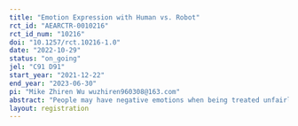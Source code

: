```yaml
---
title: "Emotion Expression with Human vs. Robot"
rct_id: "AEARCTR-0010216"
rct_id_num: "10216"
doi: "10.1257/rct.10216-1.0"
date: "2022-10-29"
status: "on_going"
jel: "C91 D91"
start_year: "2021-12-22"
end_year: "2023-06-30"
pi: "Mike Zhiren Wu wuzhiren960308@163.com"
abstract: "People may have negative emotions when being treated unfairly. In this project, we investigate whether different communication protocols can be effective in moderating such negative emotions in comparison to when such communication opportunities are not available. We test several scenarios where such negative emotions can be expressed through n human-human/ human-robot interactions. The evidence can shed light on the effectiveness of the widespread use of robot customer service."
layout: registration
---
```


